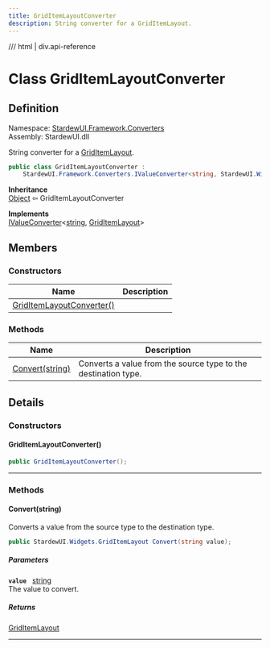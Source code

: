 ```yaml
---
title: GridItemLayoutConverter
description: String converter for a GridItemLayout.
---
```


<link rel="stylesheet" href="/StardewUI/stylesheets/reference.css" />

/// html | div.api-reference

# Class GridItemLayoutConverter

## Definition

<div class="api-definition" markdown>

Namespace: [StardewUI.Framework.Converters](index.md)  
Assembly: StardewUI.dll  

</div>

String converter for a [GridItemLayout](../../widgets/griditemlayout.md).

```cs
public class GridItemLayoutConverter : 
    StardewUI.Framework.Converters.IValueConverter<string, StardewUI.Widgets.GridItemLayout>
```

**Inheritance**  
[Object](https://learn.microsoft.com/en-us/dotnet/api/system.object) ⇦ GridItemLayoutConverter

**Implements**  
[IValueConverter](ivalueconverter-2.md)<[string](https://learn.microsoft.com/en-us/dotnet/api/system.string), [GridItemLayout](../../widgets/griditemlayout.md)>

## Members

### Constructors

 | Name | Description |
| --- | --- |
| [GridItemLayoutConverter()](#griditemlayoutconverter) |  | 

### Methods

 | Name | Description |
| --- | --- |
| [Convert(string)](#convertstring) | Converts a value from the source type to the destination type. | 

## Details

### Constructors

#### GridItemLayoutConverter()



```cs
public GridItemLayoutConverter();
```

-----

### Methods

#### Convert(string)

Converts a value from the source type to the destination type.

```cs
public StardewUI.Widgets.GridItemLayout Convert(string value);
```

##### Parameters

**`value`** &nbsp; [string](https://learn.microsoft.com/en-us/dotnet/api/system.string)  
The value to convert.

##### Returns

[GridItemLayout](../../widgets/griditemlayout.md)

-----

